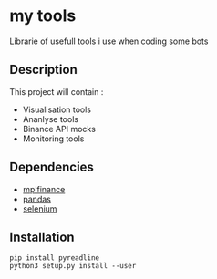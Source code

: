 # my tools
 Librarie of usefull tools i use when coding some bots


## Description
This project will contain :
- Visualisation tools
- Ananlyse tools
- Binance API mocks
- Monitoring tools

## Dependencies 

- [mplfinance](https://github.com/matplotlib/mplfinance)
- [pandas](https://pandas.pydata.org/)
- [selenium](https://selenium-python.readthedocs.io/)

## Installation

    pip install pyreadline
    python3 setup.py install --user 
